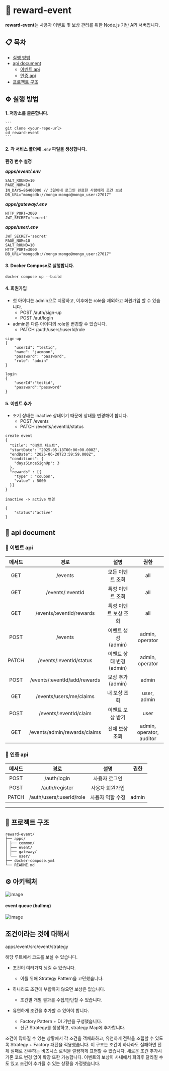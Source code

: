 # 🚀 reward-event

**reward-event**는 사용자 이벤트 및 보상 관리를 위한 Node.js 기반 API 서버입니다.

## 📋 목차

- [실행 방법](#실행-방법)
- [api document](#api-document)
    - [이벤트 api](#이벤트-api)
    - [인증 api](#인증-api)
- [프로젝트 구조](#프로젝트-구조)

## ⚙️ 실행 방법

#### 1. 저장소를 클론합니다.

    ```
    git clone <your-repo-url>
    cd reward-event
    ```
    
#### 2. 각 서비스 폴더에 `.env` 파일을 생성합니다.

__환경 변수 설정__

__*apps/event/.env*__

  ```
  SALT_ROUND=10
  PAGE_NUM=10
  IN_DAYS=86400000 // 3일이내 로그인 완료한 사람에게 조건 보상
  DB_URL="mongodb://mongo:mongo@mongo_user:27017"
  ```

__*apps/gateway/.env*__

  ```
  HTTP_PORT=3000
  JWT_SECRET='secret'
  ```

__*apps/user/.env*__

  ```
  JWT_SECRET='secret'
  PAGE_NUM=10
  SALT_ROUND=10
  HTTP_PORT=3000
  DB_URL="mongodb://mongo:mongo@mongo_user:27017"
  ```

#### 3. Docker Compose로 실행합니다.

```
docker compose up --build
```
    
#### 4. 회원가입

- 첫 아이디는 admin으로 지정하고, 이후에는 role을 제외하고 회원가입 할 수 있습니다.
    - POST /auth/sign-up
    - POST /aut/login
- admin은 다른 아이디의 role을 변경할 수 있습니다.
    - PATCH /auth/users/:userId/role 

```
sign-up
{
    "userId": "testid",
    "name": "jaemoon",
    "password": "password",
    "role": "admin"
}

login
{
    "userId":"testid",
    "password":"password"
}
```

#### 5. 이벤트 추가

- 초기 상태는 inactive 상태이기 때문에 상태를 변경해야 합니다.
    - POST /events
    - PATCH /events/:eventId/status

```
create event
{
  "title": "이벤트 테스트",
  "startDate": "2025-05-18T00:00:00.000Z",
  "endDate": "2025-06-20T23:59:59.000Z",
  "conditions": {
    "daysSinceSignUp": 3
  },
  "rewards" : [{
    "type" : "coupon",
    "value" : 5000
  }]
}

inactive -> active 변경

{
    "status":"active"
}
```


## 📝 api document

### 🎉 이벤트 api


| 메서드 | 경로 | 설명 | 권한 |
| :----: | :------------------------------------------: | :----------------------------: | :-------------------------: |
|  GET   | /events                                    | 모든 이벤트 조회                | all                        |
|  GET   | /events/:eventId                           | 특정 이벤트 조회                | all                        |
|  GET   | /events/:eventId/rewards                   | 특정 이벤트 보상 조회           | all                        |
|  POST  | /events                                    | 이벤트 생성 (admin)             | admin, operator            |
| PATCH  | /events/:eventId/status                    | 이벤트 상태 변경 (admin)        | admin, operator            |
|  POST  | /events/:eventId/add/rewards               | 보상 추가 (admin)               | admin                      |
|  GET   | /events/users/me/claims                    | 내 보상 조회                    | user, admin                |
|  POST  | /events/:eventId/claim                     | 이벤트 보상 받기                | user                       |
|  GET   | /events/admin/rewards/claims               | 전체 보상 조회                  | admin, operator, auditor   |


### 🔐 인증 api

| 메서드 | 경로 | 설명 | 권한 |
| :----: | :------------------------------------------: | :----------------------------: | :-------------------------: |
|  POST  | /auth/login                                 | 사용자 로그인                   |                            |
|  POST  | /auth/register                              | 사용자 회원가입                 |                            |
| PATCH  | /auth/users/:userId/role                    | 사용자 역할 수정                | admin                      |

---

## 📁 프로젝트 구조
```
reward-event/
├── apps/
│ ├── common/
│ ├── event/
│ ├── gateway/
│ └── user/
├── docker-compose.yml
└── README.md
```

## ⚙️ 아키텍처


![image](https://github.com/user-attachments/assets/2bca432b-6017-4106-8e8d-8086200e42ba)

#### event queue (bullmq)

![image](https://github.com/user-attachments/assets/6983f43d-27df-4a40-908b-5366c9019e89)


## 조건이라는 것에 대해서

apps/event/src/event/strategy

해당 루트에서 코드를 보실 수 있습니다.

- 조건이 여러가지 생길 수 있습니다.
	- 이를 위해 Strategy Pattern을 고민했습니다.
	
- 하나라도 조건에 부합하지 않으면 보상은 없습니다.
	- 조건별 개별 결과를 수집/판단할 수 있습니다.
	
- 유연하게 조건을 추가할 수 있어야 합니다.
	- Factory Pattern + DI 기반을 구성했습니다.
	- 신규 Strategy를 생성하고, strategy Map에 추가합니다.

조건이 많아질 수 있는 상황에서 각 조건을 객체화하고, 유연하게 전략을 조립할 수 있도록 Strategy + Factory 패턴을 적용했습니다.
이 구조는 조건이 하나라도 실패하면 전체 실패로 간주하는 비즈니스 로직을 깔끔하게 표현할 수 있습니다.
새로운 조건 추가시 기존 코드 변경 없이 확장 또한 가능합니다. 
이벤트의 보상이 사내에서 회의후 달라질 수도 있고 조건이 추가될 수 있는 상황을 가정했습니다.
